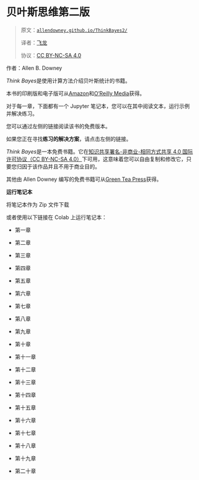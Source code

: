 # 贝叶斯思维第二版

> 原文：[`allendowney.github.io/ThinkBayes2/`](https://allendowney.github.io/ThinkBayes2/)
> 
> 译者：[飞龙](https://github.com/wizardforcel)
> 
> 协议：[CC BY-NC-SA 4.0](http://creativecommons.org/licenses/by-nc-sa/4.0/)


作者：Allen B. Downey

*Think Bayes*是使用计算方法介绍贝叶斯统计的书籍。

本书的印刷版和电子版可从[Amazon](https://amzn.to/334eqGo)和[O’Reilly Media](https://shop.aer.io/oreilly/p/think-bayes-2nd/9781492089469-9149)获得。

对于每一章，下面都有一个 Jupyter 笔记本，您可以在其中阅读文本，运行示例并解决练习。

您可以通过左侧的链接阅读该书的免费版本。

如果您正在寻找**练习的解决方案**，请点击左侧的链接。

*Think Bayes*是一本免费书籍。它在[知识共享署名-非商业-相同方式共享 4.0 国际许可协议（CC BY-NC-SA 4.0）](https://creativecommons.org/licenses/by-nc-sa/4.0/)下可用，这意味着您可以自由复制和修改它，只要您归因于该作品并且不用于商业目的。

其他由 Allen Downey 编写的免费书籍可从[Green Tea Press](https://greenteapress.com/wp/)获得。

**运行笔记本**

将笔记本作为 Zip 文件下载

或者使用以下链接在 Colab 上运行笔记本：

+   第一章

+   第二章

+   第三章

+   第四章

+   第五章

+   第六章

+   第七章

+   第八章

+   第九章

+   第十章

+   第十一章

+   第十二章

+   第十三章

+   第十四章

+   第十五章

+   第十六章

+   第十七章

+   第十八章

+   第十九章

+   第二十章
